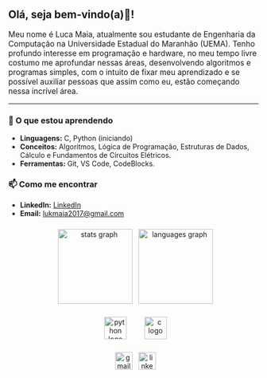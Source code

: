 <h2 align="left">Olá, seja bem-vindo(a)👋!</h2>

<p style="font-size: 1.1em;">Meu nome é Luca Maia, atualmente sou estudante de Engenharia da Computação na Universidade Estadual do Maranhão (UEMA). Tenho profundo interesse em programação e hardware, no meu tempo livre costumo me aprofundar nessas áreas, desenvolvendo algoritmos e programas simples, com o intuito de fixar meu aprendizado e se possível auxiliar pessoas que assim como eu, estão começando nessa incrível área.</p>

---

### 🌱 O que estou aprendendo

* **Linguagens:** C, Python (iniciando)
* **Conceitos:** Algoritmos, Lógica de Programação, Estruturas de Dados, Cálculo e Fundamentos de Circuitos Elétricos.
* **Ferramentas:** Git, VS Code, CodeBlocks.

### 📫 Como me encontrar

* **LinkedIn:** [LinkedIn](https://www.linkedin.com/in/luca-maia-b95044356/)
* **Email:** lukmaia2017@gmail.com

###

<div align="center">
  <img src="https://github-readme-stats.vercel.app/api?username=L-MaiaCode&show_icons=true&theme=dracula&locale=pt-br&hide_border=false" height="150" alt="stats graph"  />
  <img src="https://github-readme-stats.vercel.app/api/top-langs?username=L-MaiaCode&locale=pt-br&layout=compact&theme=dracula&hide_border=false" height="150" alt="languages graph"  />
</div>

###

<div align="center">
  <img src="https://cdn.jsdelivr.net/gh/devicons/devicon/icons/python/python-original.svg" height="45" alt="python logo"  />
  <img width="12" />
  <img src="https://cdn.jsdelivr.net/gh/devicons/devicon/icons/c/c-original.svg" height="45" alt="c logo"  />
</div>

###

<div align="center">
  <img src="https://img.shields.io/static/v1?message=Gmail&logo=gmail&label=&color=D14836&logoColor=white&labelColor=&style=flat" height="35" alt="gmail logo"  />
  <img src="https://img.shields.io/static/v1?message=LinkedIn&logo=linkedin&label=&color=0077B5&logoColor=white&labelColor=&style=flat" height="35" alt="linkedin logo"  />
</div>

###

<br clear="both">

<img src="https://raw.githubusercontent.com/L-MaiaCode/L-MaiaCode/output/snake.svg" alt="" />

###

